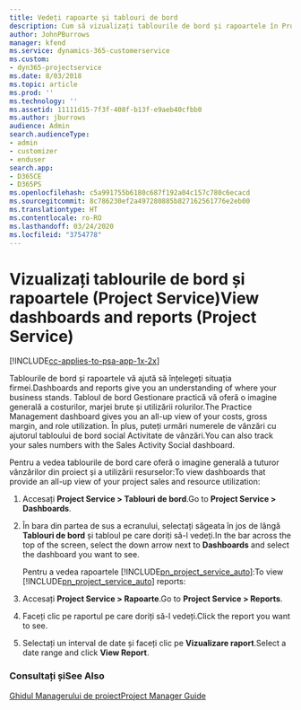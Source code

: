 ```yaml
---
title: Vedeți rapoarte și tablouri de bord
description: Cum să vizualizați tablourile de bord și rapoartele în Project Service
author: JohnPBurrows
manager: kfend
ms.service: dynamics-365-customerservice
ms.custom:
- dyn365-projectservice
ms.date: 8/03/2018
ms.topic: article
ms.prod: ''
ms.technology: ''
ms.assetid: 11111d15-7f3f-408f-b13f-e9aeb40cfbb0
ms.author: jburrows
audience: Admin
search.audienceType:
- admin
- customizer
- enduser
search.app:
- D365CE
- D365PS
ms.openlocfilehash: c5a991755b6180c687f192a04c157c780c6ecacd
ms.sourcegitcommit: 8c786230ef2a497280885b827162561776e2eb00
ms.translationtype: HT
ms.contentlocale: ro-RO
ms.lasthandoff: 03/24/2020
ms.locfileid: "3754778"
---
```

# <a name="view-dashboards-and-reports-project-service"></a><span data-ttu-id="f73f0-103">Vizualizați tablourile de bord și rapoartele (Project Service)</span><span class="sxs-lookup"><span data-stu-id="f73f0-103">View dashboards and reports (Project Service)</span></span>

[!INCLUDE[cc-applies-to-psa-app-1x-2x](../includes/cc-applies-to-psa-app-1x-2x.md)]

<span data-ttu-id="f73f0-104">Tablourile de bord și rapoartele vă ajută să înțelegeți situația firmei.</span><span class="sxs-lookup"><span data-stu-id="f73f0-104">Dashboards and reports give you an understanding of where your business stands.</span></span> <span data-ttu-id="f73f0-105">Tabloul de bord Gestionare practică vă oferă o imagine generală a costurilor, marjei brute și utilizării rolurilor.</span><span class="sxs-lookup"><span data-stu-id="f73f0-105">The Practice Management dashboard gives you an all-up view of your costs, gross margin, and role utilization.</span></span> <span data-ttu-id="f73f0-106">În plus, puteți urmări numerele de vânzări cu ajutorul tabloului de bord social Activitate de vânzări.</span><span class="sxs-lookup"><span data-stu-id="f73f0-106">You can also track your sales numbers with the Sales Activity Social dashboard.</span></span>  
  
 <span data-ttu-id="f73f0-107">Pentru a vedea tablourile de bord care oferă o imagine generală a tuturor vânzărilor din proiect și a utilizării resurselor:</span><span class="sxs-lookup"><span data-stu-id="f73f0-107">To view dashboards that provide an all-up view of your project sales and resource utilization:</span></span>  
  
1. <span data-ttu-id="f73f0-108">Accesați **Project Service > Tablouri de bord**.</span><span class="sxs-lookup"><span data-stu-id="f73f0-108">Go to **Project Service > Dashboards**.</span></span>  
  
2. <span data-ttu-id="f73f0-109">În bara din partea de sus a ecranului, selectați săgeata în jos de lângă **Tablouri de bord** și tabloul pe care doriți să-l vedeți.</span><span class="sxs-lookup"><span data-stu-id="f73f0-109">In the bar across the top of the screen, select the down arrow next to **Dashboards** and select the dashboard you want to see.</span></span>  
  
   <span data-ttu-id="f73f0-110">Pentru a vedea rapoartele [!INCLUDE[pn_project_service_auto](../includes/pn-project-service-auto.md)]:</span><span class="sxs-lookup"><span data-stu-id="f73f0-110">To view [!INCLUDE[pn_project_service_auto](../includes/pn-project-service-auto.md)] reports:</span></span>  
  
3. <span data-ttu-id="f73f0-111">Accesați **Project Service > Rapoarte**.</span><span class="sxs-lookup"><span data-stu-id="f73f0-111">Go to **Project Service > Reports**.</span></span>  
  
4. <span data-ttu-id="f73f0-112">Faceți clic pe raportul pe care doriți să-l vedeți.</span><span class="sxs-lookup"><span data-stu-id="f73f0-112">Click the report you want to see.</span></span>  
  
5. <span data-ttu-id="f73f0-113">Selectați un interval de date și faceți clic pe **Vizualizare raport**.</span><span class="sxs-lookup"><span data-stu-id="f73f0-113">Select a date range and click **View Report**.</span></span>  
  
### <a name="see-also"></a><span data-ttu-id="f73f0-114">Consultați și</span><span class="sxs-lookup"><span data-stu-id="f73f0-114">See Also</span></span>  
 [<span data-ttu-id="f73f0-115">Ghidul Managerului de proiect</span><span class="sxs-lookup"><span data-stu-id="f73f0-115">Project Manager Guide</span></span>](../project-service/project-manager-guide.md)
